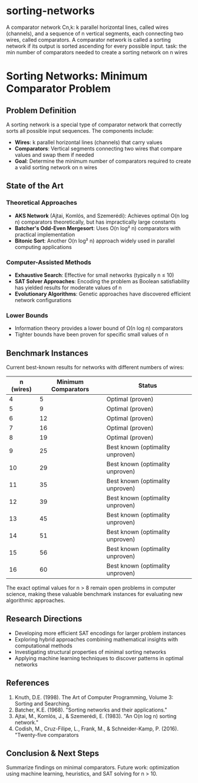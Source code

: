 # sorting-networks
A comparator network Cn,k: k parallel horizontal lines, called wires (channels), 
and a sequence of n vertical segments, each connecting two wires,
called comparators.
A comparator network is called a sorting network if its output is sorted
ascending for every possible input.
task: the min number of comparators needed to create a sorting
network on n wires

# Sorting Networks: Minimum Comparator Problem

## Problem Definition

A sorting network is a special type of comparator network that correctly sorts all possible input sequences. The components include:

- **Wires**: k parallel horizontal lines (channels) that carry values
- **Comparators**: Vertical segments connecting two wires that compare values and swap them if needed
- **Goal**: Determine the minimum number of comparators required to create a valid sorting network on n wires

## State of the Art

### Theoretical Approaches

- **AKS Network** (Ajtai, Komlós, and Szemerédi): Achieves optimal O(n log n) comparators theoretically, but has impractically large constants
- **Batcher's Odd-Even Mergesort**: Uses O(n log² n) comparators with practical implementation
- **Bitonic Sort**: Another O(n log² n) approach widely used in parallel computing applications

### Computer-Assisted Methods

- **Exhaustive Search**: Effective for small networks (typically n ≤ 10)
- **SAT Solver Approaches**: Encoding the problem as Boolean satisfiability has yielded results for moderate values of n
- **Evolutionary Algorithms**: Genetic approaches have discovered efficient network configurations

### Lower Bounds
- Information theory provides a lower bound of Ω(n log n) comparators
- Tighter bounds have been proven for specific small values of n

## Benchmark Instances

Current best-known results for networks with different numbers of wires:

| n (wires) | Minimum Comparators | Status |
|-----------|---------------------|--------|
| 4 | 5 | Optimal (proven) |
| 5 | 9 | Optimal (proven) |
| 6 | 12 | Optimal (proven) |
| 7 | 16 | Optimal (proven) |
| 8 | 19 | Optimal (proven) |
| 9 | 25 | Best known (optimality unproven) |
| 10 | 29 | Best known (optimality unproven) |
| 11 | 35 | Best known (optimality unproven) |
| 12 | 39 | Best known (optimality unproven) |
| 13 | 45 | Best known (optimality unproven) |
| 14 | 51 | Best known (optimality unproven) |
| 15 | 56 | Best known (optimality unproven) |
| 16 | 60 | Best known (optimality unproven) |

The exact optimal values for n > 8 remain open problems in computer science, making these valuable benchmark instances for evaluating new algorithmic approaches.

## Research Directions

- Developing more efficient SAT encodings for larger problem instances
- Exploring hybrid approaches combining mathematical insights with computational methods
- Investigating structural properties of minimal sorting networks
- Applying machine learning techniques to discover patterns in optimal networks

## References

1. Knuth, D.E. (1998). The Art of Computer Programming, Volume 3: Sorting and Searching.
2. Batcher, K.E. (1968). "Sorting networks and their applications."
3. Ajtai, M., Komlós, J., & Szemerédi, E. (1983). "An O(n log n) sorting network."
4. Codish, M., Cruz-Filipe, L., Frank, M., & Schneider-Kamp, P. (2016). "Twenty-five comparators

## Conclusion & Next Steps
Summarize findings on minimal comparators.
Future work: optimization using machine learning, heuristics, and SAT solving for n > 10.
